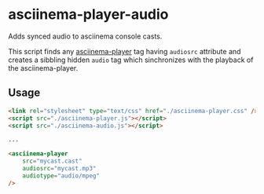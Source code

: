 # asciinema-player-audio

Adds synced audio to asciinema console casts.

This script finds any [asciinema-player]()
tag having `audiosrc` attribute and creates a sibbling 
hidden `audio` tag which sinchronizes with the playback
of the asciinema-player.


## Usage

```html
<link rel="stylesheet" type="text/css" href="./asciinema-player.css" />
<script src="./asciinema-player.js"></script>
<script src="./asciinema-audio.js"></script>

...

<asciinema-player
	src="mycast.cast"
	audiosrc="mycast.mp3"
	audiotype="audio/mpeg"
/>

```


